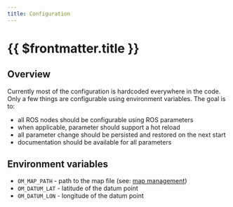 ```yaml
---
title: Configuration
---
```

# {{ $frontmatter.title }}

## Overview

Currently most of the configuration is hardcoded everywhere in the code.
Only a few things are configurable using environment variables.
The goal is to:
- all ROS nodes should be configurable using ROS parameters
- when applicable, parameter should support a hot reload
- all parameter change should be persisted and restored on the next start
- documentation should be available for all parameters

## Environment variables

- `OM_MAP_PATH` - path to the map file (see: [map management](map-management.md))
- `OM_DATUM_LAT` - latitude of the datum point
- `OM_DATUM_LON` - longitude of the datum point
